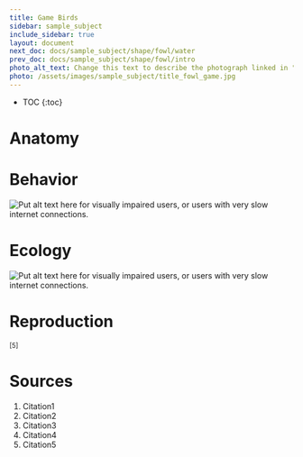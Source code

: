 ```yaml
---
title: Game Birds
sidebar: sample_subject
include_sidebar: true
layout: document
next_doc: docs/sample_subject/shape/fowl/water
prev_doc: docs/sample_subject/shape/fowl/intro
photo_alt_text: Change this text to describe the photograph linked in "photo".
photo: /assets/images/sample_subject/title_fowl_game.jpg
---
```


* TOC
{:toc}

# Anatomy

# Behavior

<img src="/template-information-site/assets/images/sample_subject/game1.jpg" alt="Put alt text here for visually impaired users, or users with very slow internet connections."/>

# Ecology

<img src="/template-information-site/assets/images/sample_subject/game2.jpg" alt="Put alt text here for visually impaired users, or users with very slow internet connections."/>

# Reproduction

<sup>[5]</sup>

# Sources

1. Citation1
2. Citation2
3. Citation3
4. Citation4
5. Citation5
